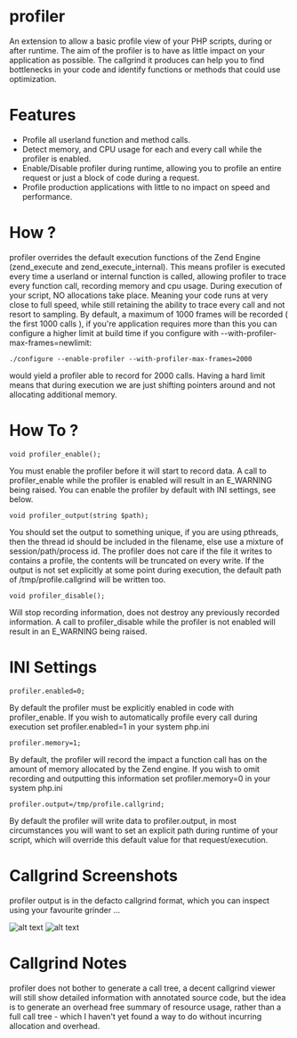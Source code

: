 profiler
========

An extension to allow a basic profile view of your PHP scripts, during or after runtime. The aim of the profiler is to have as little impact on your application as possible.
The callgrind it produces can help you to find bottlenecks in your code and identify functions or methods that could use optimization.

Features
========

* Profile all userland function and method calls.
* Detect memory, and CPU usage for each and every call while the profiler is enabled.
* Enable/Disable profiler during runtime, allowing you to profile an entire request or just a block of code during a request.
* Profile production applications with little to no impact on speed and performance.

How ?
=====

profiler overrides the default execution functions of the Zend Engine (zend_execute and zend_execute_internal).
This means profiler is executed every time a userland or internal function is called, allowing profiler to trace every function call, recording memory and cpu usage. During execution of your script, NO allocations take place. Meaning your code runs at very close to full speed, while still retaining the ability to trace every call and not resort to sampling. By default, a maximum of 1000 frames will be recorded ( the first 1000 calls ), if you're application requires more than this you can configure a higher limit at build time if you configure with --with-profiler-max-frames=newlimit:

```./configure --enable-profiler --with-profiler-max-frames=2000```

would yield a profiler able to record for 2000 calls. Having a hard limit means that during execution we are just shifting pointers around and not allocating additional memory.

How To ?
========

```
void profiler_enable();
```

You must enable the profiler before it will start to record data. A call to profiler_enable while the profiler is enabled will result in an E_WARNING being raised.
You can enable the profiler by default with INI settings, see below.

```
void profiler_output(string $path);
```

You should set the output to something unique, if you are using pthreads, then the thread id should be included in the filename, else use a mixture of session/path/process id.
The profiler does not care if the file it writes to contains a profile, the contents will be truncated on every write. If the output is not set explicitly at some point during execution, the default path of /tmp/profile.callgrind will be written too.

```
void profiler_disable();
```

Will stop recording information, does not destroy any previously recorded information. A call to profiler_disable while the profiler is not enabled will result in an E_WARNING being raised.

INI Settings
============

```
profiler.enabled=0;
```

By default the profiler must be explicitly enabled in code with profiler_enable. If you wish to automatically profile every call during execution set profiler.enabled=1 in your system php.ini

```
profiler.memory=1;
```

By default, the profiler will record the impact a function call has on the amount of memory allocated by the Zend engine. If you wish to omit recording and outputting this information set profiler.memory=0 in your system php.ini

```
profiler.output=/tmp/profile.callgrind;
```

By default the profiler will write data to profiler.output, in most circumstances you will want to set an explicit path during runtime of your script, which will override this default value for that request/execution.

Callgrind Screenshots
=====================

profiler output is in the defacto callgrind format, which you can inspect using your favourite grinder ...

![alt text](https://github.com/krakjoe/profiler/raw/master/screenshots/kcachegrind-memory.png "Memory Profile View")
![alt text](https://github.com/krakjoe/profiler/raw/master/screenshots/kcachegrind-cpu.png "CPU Profile View")

Callgrind Notes
===============

profiler does not bother to generate a call tree, a decent callgrind viewer will still show detailed information with annotated source code, but the idea is to generate an overhead free summary of resource usage, rather than a full call tree - which I haven't yet found a way to do without incurring allocation and overhead.
